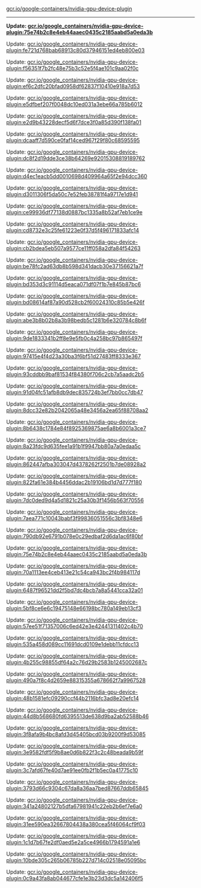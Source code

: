 [gcr.io/google-containers/nvidia-gpu-device-plugin](https://hub.docker.com/r/cruse/nvidia-gpu-device-plugin/tags/) 

----
**Update: [gcr.io/google_containers/nvidia-gpu-device-plugin:75e74b2c8e4eb44aaec0435c2185aabd5a0eda3b](https://hub.docker.com/r/cruse/nvidia-gpu-device-plugin/tags/)**

Update: [gcr.io/google_containers/nvidia-gpu-device-plugin:fe721d768bab68913c80d37946151ed4eb800e03](https://hub.docker.com/r/cruse/nvidia-gpu-device-plugin/tags/)

Update: [gcr.io/google_containers/nvidia-gpu-device-plugin:f56351f7b2fc48e75b3c52e5f4ae101c9aa02f0c](https://hub.docker.com/r/cruse/nvidia-gpu-device-plugin/tags/)

Update: [gcr.io/google_containers/nvidia-gpu-device-plugin:ef6c2dfc20bfad0958df62837f10410e918a7d53](https://hub.docker.com/r/cruse/nvidia-gpu-device-plugin/tags/)

Update: [gcr.io/google_containers/nvidia-gpu-device-plugin:e5dfbef207f0048dc10ed031a3ebe66a785b6012](https://hub.docker.com/r/cruse/nvidia-gpu-device-plugin/tags/)

Update: [gcr.io/google_containers/nvidia-gpu-device-plugin:e2d9b43228decf5d6f7dce3f0a85d390f138fa01](https://hub.docker.com/r/cruse/nvidia-gpu-device-plugin/tags/)

Update: [gcr.io/google_containers/nvidia-gpu-device-plugin:dcaaff7d590ce0faf14ced967f29f80c68595595](https://hub.docker.com/r/cruse/nvidia-gpu-device-plugin/tags/)

Update: [gcr.io/google_containers/nvidia-gpu-device-plugin:dc8f2d19dde3ce38b64269e92015308819189762](https://hub.docker.com/r/cruse/nvidia-gpu-device-plugin/tags/)

Update: [gcr.io/google_containers/nvidia-gpu-device-plugin:d4ec1eacb5dd0010698d409964a65f2e94dcc360](https://hub.docker.com/r/cruse/nvidia-gpu-device-plugin/tags/)

Update: [gcr.io/google_containers/nvidia-gpu-device-plugin:d3011306f5da50c7e52feb38781f4a9717e1d941](https://hub.docker.com/r/cruse/nvidia-gpu-device-plugin/tags/)

Update: [gcr.io/google_containers/nvidia-gpu-device-plugin:ce99936df77138d0887bc1335a8b52af7eb1ce9e](https://hub.docker.com/r/cruse/nvidia-gpu-device-plugin/tags/)

Update: [gcr.io/google_containers/nvidia-gpu-device-plugin:cd8732e3c25fe61223e0f37d5f496171833afc14](https://hub.docker.com/r/cruse/nvidia-gpu-device-plugin/tags/)

Update: [gcr.io/google_containers/nvidia-gpu-device-plugin:cb2bdea5eb507a9577ce11ff058a2dfa84f54263](https://hub.docker.com/r/cruse/nvidia-gpu-device-plugin/tags/)

Update: [gcr.io/google_containers/nvidia-gpu-device-plugin:be78fc2ad63db8b598d341dacb30e37156621a7f](https://hub.docker.com/r/cruse/nvidia-gpu-device-plugin/tags/)

Update: [gcr.io/google_containers/nvidia-gpu-device-plugin:bd353d3c91114d5eaca071df07f1b7e845b87bc6](https://hub.docker.com/r/cruse/nvidia-gpu-device-plugin/tags/)

Update: [gcr.io/google_containers/nvidia-gpu-device-plugin:bd08614af87a90d528cb2f60024310c85b5e426f](https://hub.docker.com/r/cruse/nvidia-gpu-device-plugin/tags/)

Update: [gcr.io/google_containers/nvidia-gpu-device-plugin:abe3b8b02b8a3b98bedb5c1281b6e320784c8b6f](https://hub.docker.com/r/cruse/nvidia-gpu-device-plugin/tags/)

Update: [gcr.io/google_containers/nvidia-gpu-device-plugin:9de1833341b2ff8e9e5fb0c4a258bc97b865497f](https://hub.docker.com/r/cruse/nvidia-gpu-device-plugin/tags/)

Update: [gcr.io/google_containers/nvidia-gpu-device-plugin:97415e4f4d23a30ba3f6bf51d27483ff8333e367](https://hub.docker.com/r/cruse/nvidia-gpu-device-plugin/tags/)

Update: [gcr.io/google_containers/nvidia-gpu-device-plugin:93cddbb9baf81534f84380f706c2cb7a5aadc2b5](https://hub.docker.com/r/cruse/nvidia-gpu-device-plugin/tags/)

Update: [gcr.io/google_containers/nvidia-gpu-device-plugin:91d04fc51afb8db9dec835724b3ef7bb0cc7db47](https://hub.docker.com/r/cruse/nvidia-gpu-device-plugin/tags/)

Update: [gcr.io/google_containers/nvidia-gpu-device-plugin:8dcc32e82b2042065a48e3456a2ea65f88708aa2](https://hub.docker.com/r/cruse/nvidia-gpu-device-plugin/tags/)

Update: [gcr.io/google_containers/nvidia-gpu-device-plugin:8b6438c1784e84f8925369875ae6a8b6001a3ce7](https://hub.docker.com/r/cruse/nvidia-gpu-device-plugin/tags/)

Update: [gcr.io/google_containers/nvidia-gpu-device-plugin:8a23fdc9d635fee1a91b1f9947bb80a7a0edaa5c](https://hub.docker.com/r/cruse/nvidia-gpu-device-plugin/tags/)

Update: [gcr.io/google_containers/nvidia-gpu-device-plugin:862447afba303047d4378262f2501b7de08928a2](https://hub.docker.com/r/cruse/nvidia-gpu-device-plugin/tags/)

Update: [gcr.io/google_containers/nvidia-gpu-device-plugin:822fa61e384b4456ddac2b19106bd1d7d777f180](https://hub.docker.com/r/cruse/nvidia-gpu-device-plugin/tags/)

Update: [gcr.io/google_containers/nvidia-gpu-device-plugin:7dc0ded9d4a5d1821c25a30b3f1456b563f70556](https://hub.docker.com/r/cruse/nvidia-gpu-device-plugin/tags/)

Update: [gcr.io/google_containers/nvidia-gpu-device-plugin:7aea771c10043babf3f99836051556c3bf8348e6](https://hub.docker.com/r/cruse/nvidia-gpu-device-plugin/tags/)

Update: [gcr.io/google_containers/nvidia-gpu-device-plugin:790db92e6791b078e0c29edbaf2d6da1ac6f80bf](https://hub.docker.com/r/cruse/nvidia-gpu-device-plugin/tags/)

Update: [gcr.io/google_containers/nvidia-gpu-device-plugin:75e74b2c8e4eb44aaec0435c2185aabd5a0eda3b](https://hub.docker.com/r/cruse/nvidia-gpu-device-plugin/tags/)

Update: [gcr.io/google_containers/nvidia-gpu-device-plugin:70a1113ee4ceb413e21c54ca943bc2f4b984117d](https://hub.docker.com/r/cruse/nvidia-gpu-device-plugin/tags/)

Update: [gcr.io/google_containers/nvidia-gpu-device-plugin:6487f96521dd2f5bd7dc4bcb7a8a5441cca32a01](https://hub.docker.com/r/cruse/nvidia-gpu-device-plugin/tags/)

Update: [gcr.io/google_containers/nvidia-gpu-device-plugin:5bf8ce6e6c19475148e66198bc780a149eb13cf3](https://hub.docker.com/r/cruse/nvidia-gpu-device-plugin/tags/)

Update: [gcr.io/google_containers/nvidia-gpu-device-plugin:57ee51f71357006c6ed42e3e42441311402c4b70](https://hub.docker.com/r/cruse/nvidia-gpu-device-plugin/tags/)

Update: [gcr.io/google_containers/nvidia-gpu-device-plugin:535a458d089cc11691dcd0109e1debb11cfdcc13](https://hub.docker.com/r/cruse/nvidia-gpu-device-plugin/tags/)

Update: [gcr.io/google_containers/nvidia-gpu-device-plugin:4b255c98855df64a2c76d29b2583b1245002687c](https://hub.docker.com/r/cruse/nvidia-gpu-device-plugin/tags/)

Update: [gcr.io/google_containers/nvidia-gpu-device-plugin:490a7f8c4d2659e88315355a678662f7a9967528](https://hub.docker.com/r/cruse/nvidia-gpu-device-plugin/tags/)

Update: [gcr.io/google_containers/nvidia-gpu-device-plugin:48b1581efc09290ccf44b2116bfc3ad8e20efc14](https://hub.docker.com/r/cruse/nvidia-gpu-device-plugin/tags/)

Update: [gcr.io/google_containers/nvidia-gpu-device-plugin:44d8b568680fd6395513de638d9ba2ab52588b46](https://hub.docker.com/r/cruse/nvidia-gpu-device-plugin/tags/)

Update: [gcr.io/google_containers/nvidia-gpu-device-plugin:3f8afa9b4bc8afd3d45405bcd03b9200f9d53085](https://hub.docker.com/r/cruse/nvidia-gpu-device-plugin/tags/)

Update: [gcr.io/google_containers/nvidia-gpu-device-plugin:3e9582fdf5f9b8ae0d6b822f3c2c48beada9b59f](https://hub.docker.com/r/cruse/nvidia-gpu-device-plugin/tags/)

Update: [gcr.io/google_containers/nvidia-gpu-device-plugin:3c7afd67fe40d7ae91ee0fb2f1b5ec0a41775c10](https://hub.docker.com/r/cruse/nvidia-gpu-device-plugin/tags/)

Update: [gcr.io/google_containers/nvidia-gpu-device-plugin:3793d66c9304c67da8a36aa7bed87667ddb65845](https://hub.docker.com/r/cruse/nvidia-gpu-device-plugin/tags/)

Update: [gcr.io/google_containers/nvidia-gpu-device-plugin:341a24802127b5dfa67981941c22eb2b6ef7e6a0](https://hub.docker.com/r/cruse/nvidia-gpu-device-plugin/tags/)

Update: [gcr.io/google_containers/nvidia-gpu-device-plugin:31ee590ea32667804438a380cea5f46064cf9f03](https://hub.docker.com/r/cruse/nvidia-gpu-device-plugin/tags/)

Update: [gcr.io/google_containers/nvidia-gpu-device-plugin:1c1d7b67fe2df0aed5e2a5ce4966b1794591a1e6](https://hub.docker.com/r/cruse/nvidia-gpu-device-plugin/tags/)

Update: [gcr.io/google_containers/nvidia-gpu-device-plugin:10bde305c265b06785b227d714c02518e05095bc](https://hub.docker.com/r/cruse/nvidia-gpu-device-plugin/tags/)

Update: [gcr.io/google_containers/nvidia-gpu-device-plugin:0c9a43fa8ab044677cfe1e3b23d3dc5a142406f5](https://hub.docker.com/r/cruse/nvidia-gpu-device-plugin/tags/)


